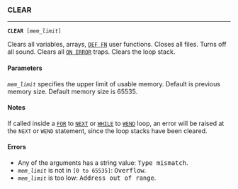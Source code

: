 ### CLEAR
***
<code><b>CLEAR</b> [<var>mem_limit</var>]</code>

Clears all variables, arrays, [`DEF FN`](DEF-FN) user functions. Closes all files. Turns
off all sound. Clears all [`ON ERROR`](ON-ERROR) traps. Clears the loop stack.

#### Parameters
<code><var>mem_limit</var></code> specifies the upper limit of usable memory. Default is previous memory
size. Default memory size is 65535.

#### Notes
If called inside a [`FOR`](FOR) to [`NEXT`](NEXT) or [`WHILE`](WHILE) to [`WEND`](WEND) loop, an error will be 
raised at the `NEXT` or `WEND` statement, since the loop stacks have been cleared.

#### Errors
* Any of the arguments has a string value: <samp>Type mismatch</samp>.
* <code><var>mem_limit</var></code> is not in `[0 to 65535]`: <samp>Overflow</samp>.
* <code><var>mem_limit</var></code> is too low: <samp>Address out of range</samp>.

